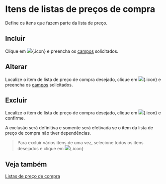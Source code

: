# Itens de listas de preços de compra

Define os itens que fazem parte da lista de preço.

## Incluir

 Clique em ![](https://static.zenerp.app.br/icons/action-create.svg){.icon} e preencha os [campos](priceListItem-edit) solicitados.

## Alterar

Localize o item de lista de preço de compra desejado, clique em ![](https://static.zenerp.app.br/icons/action-update.svg){.icon} e preencha os [campos](priceListItem-edit) solicitados.

## Excluir

Localize o item de lista de preço de compra desejado, clique em ![](https://static.zenerp.app.br/icons/action-delete.svg){.icon} e confirme.

A exclusão será definitiva e somente será efetivada se o item da lista de preço de compra não tiver dependências.

>Para excluir vários itens de uma vez, selecione todos os itens desejados e clique em ![](https://static.zenerp.app.br/icons/action-delete.svg){.icon}

## Veja também

[Listas de preço de compra](priceList)